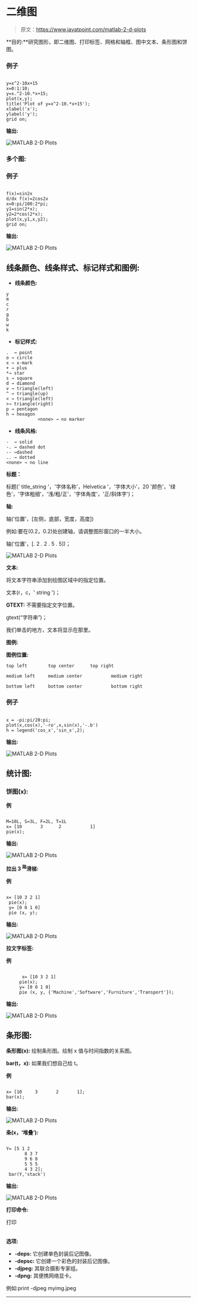 # 二维图

> 原文：<https://www.javatpoint.com/matlab-2-d-plots>

**目的:**研究图形，即二维图、打印标签、网格和轴框、图中文本、条形图和饼图。

### 例子

```

y=x^2-10x+15
x=0:1:10;
y=x.^2-10.*x+15;
plot(x,y);
title('Plot of y=x^2-10.*x+15');
xlabel('x');
ylabel('y');
grid on;

```

**输出:**

![MATLAB 2-D Plots](img/874bd4729c6b849caa4192076e010d5d.png)

### 多个图:

### 例子

```

f(x)=sin2x
d/dx f(x)=2cos2x
x=0:pi/100:2*pi;
y1=sin(2*x);
y2=2*cos(2*x);
plot(x,y1,x,y2);
grid on;

```

**输出:**

![MATLAB 2-D Plots](img/41e9a490765d9c32e54e8e503a2a6006.png)

## 线条颜色、线条样式、标记样式和图例:

*   **线条颜色:**

```
y
m
c
r
g
b
w
k
```

*   **标记样式:**

```
.  → point                                                             
o → circle
x → x-mark
+ → plus
*→ star
s → square
d → diamond
v → triangle(left)
^ → triangle(up)
< → triangle(left)
>→ triangle(right)
p → pentagon
h → hexagon
            <none> → no marker
```

*   **线条风格:**

```
-  → solid 
-. → dashed dot
-- →dashed
.. → dotted
<none> → no line
```

**标题：**

标题(' title_string '，'字体名称'，Helvetica '，'字体大小'，20 '颜色'，'绿色'，'字体粗细'，'浅/粗/正'，'字体角度'，'正/斜体字')；

**轴:**

轴('位置'，[左侧，底部，宽度，高度])

例如:要在(0.2，0.2)处创建轴，请调整图形窗口的一半大小。

轴('位置'，[. 2 . 2 . 5 . 5])；

![MATLAB 2-D Plots](img/1fdea4d9cc800cdc7b7c9be471ab887a.png)

**文本:**

将文本字符串添加到绘图区域中的指定位置。

文本(r，c，' string ')；

**GTEXT:** 不需要指定文字位置。

gtext(“字符串”)；

我们单击的地方，文本将显示在那里。

**图例:**

**图例位置:**

```
top left		top center		top right

medium left		medium center           medium right

bottom left		bottom center           bottom right
```

### 例子

```

x = -pi:pi/20:pi;
plot(x,cos(x),'-ro',x,sin(x),'-.b')
h = legend('cos_x','sin_x',2);

```

**输出:**

![MATLAB 2-D Plots](img/7cc23a1e7a6cabb7282b199d438ba50a.png)

## 统计图:

### 饼图(x):

**例**

```

M=10L, S=3L, F=2L, T=1L
x= [10       3	    2           1]
pie(x);

```

**输出:**

![MATLAB 2-D Plots](img/309afe45d9387eb361bc8dae23614b03.png)

**拉出 3 <sup>路</sup>滑梯:**

**例**

```

x= [10 3 2 1]
 pie(x);
 y= [0 0 1 0]
 pie (x, y);

```

**输出:**

![MATLAB 2-D Plots](img/43bf63e5356eb6105f073c96ba1a65d1.png)

**拉文字标签:**

**例**

```

      x= [10 3 2 1]
     pie(x);
     y= [0 0 1 0]
     pie (x, y, {'Machine','Software','Furniture','Transport'});

```

**输出:**

![MATLAB 2-D Plots](img/f825d6a29b38968211a9c1c97f05a46e.png)

## 条形图:

**条形图(x):** 绘制条形图。绘制 x 值与时间指数的关系图。

**bar(t，x):** 如果我们想自己给 t。

**例**

```

x= [10     3       2       1];
bar(x);

```

**输出:**

![MATLAB 2-D Plots](img/94a669583f29fb0e01e26181ccbbeac5.png)

**条(x，‘堆叠’):**

```

Y= [5 1 2
       8 3 7
       9 6 8
       5 5 5
       4 3 2];
 bar(Y,'stack')

```

**输出:**

![MATLAB 2-D Plots](img/cd1843e237dbfd82fcb2eb5cb601e111.png)

**打印命令:**

打印<option><filename></filename></option>

**选项:**

*   **-deps:** 它创建单色封装后记图像。
*   **-depsc:** 它创建一个彩色的封装后记图像。
*   **-djpeg:** 其联合摄影专家组。
*   **-dpng:** 其便携网络显卡。

例如:print -djpeg myimg.jpeg

* * *